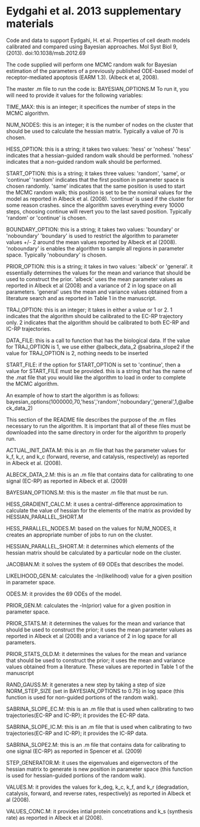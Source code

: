 Eydgahi et al. 2013 supplementary materials
===========================================

Code and data to support Eydgahi, H. et al. Properties of cell death models
calibrated and compared using Bayesian approaches. Mol Syst Biol 9, (2013).
doi:10.1038/msb.2012.69

The code supplied will perform one MCMC random walk for Bayesian
estimation of the parameters of a previously published ODE-based model 
of receptor-mediated apoptosis (EARM 1.3). (Albeck et al, 2008).

The master .m file to run the code is: BAYESIAN_OPTIONS.M
To run it, you will need to provide it values for the following variables:

TIME_MAX: this is an integer; it specifices the number of steps in the MCMC
algorithm.

NUM_NODES: this is an integer; it is the number of nodes on the cluster
that should be used to calculate the hessian matrix.
Typically a value of 70 is chosen.

HESS_OPTION: this is a string; it takes two values: 'hess' or 'nohess'
'hess' indicates that a hessian-guided random walk should be performed.
'nohess' indicates that a non-guided random walk should be performed.

START_OPTION: this is a string; it takes three values: 'random', 'same',
or 'continue'
'random' indicates that the first position in parameter space is chosen
randomly.
'same' indicates that the same position is used to start the MCMC random
walk; this position is set to be the nominal values for the model as
reported in Albeck et al. (2008).
'continue' is used if the cluster for some reason crashes. since the
algorithm saves everything every 10000 steps, choosing continue will
revert you to the last saved position.
Typically 'random' or 'continue' is chosen.

BOUNDARY_OPTION: this is a string; it takes two values: 'boundary' or
'noboundary'
'boundary' is used to restrict the algorithm to parameter values +/- 2
around the mean values reported by Albeck et al (2008).
'noboundary' is enables the algorithm to sample all regions in parameter
space.
Typically 'noboundary' is chosen.

PRIOR_OPTION: this is a string; it takes in two values: 'albeck' or
'general'. it essentially determines the values for the mean and variance
that should be used to construct the prior.
'albeck' uses the mean parameter values as reported in Albeck et al
(2008) and a variance of 2 in log space on all parameters.
'general' uses the mean and variance values obtained from a literature
search and as reported in Table 1 in the manuscript.

TRAJ_OPTION: this is an integer; it takes in either a value or 1 or 2.
1 indicates that the algorithm should be calibrated to the EC-RP
trajectory only.
2 indicates that the algorithm should be calibrated to both EC-RP and
IC-RP trajectories.

DATA_FILE: this is a call to function that has the biological data.
If the value for TRAJ_OPTION is 1, we use either @albeck_data_2
@sabrina_slope2
if the value for TRAJ_OPTION is 2, nothing needs to be inserted

START_FILE: if the option for START_OPTION is set to 'continue', then a
value for START_FILE must be provided. this is a string that has the name
of the .mat file that you would like the algorithm to load in order to
complete the MCMC algorithm.

An example of how to start the algorithm is as follows:
bayesian_options(1000000,70,'hess','random','noboundary','general',1,@albeck_data_2)





This section of the README file describes the purpose of the .m files
necessary to run the algorithm. It is important that all of these files
must be downloaded into the same directory in order for the algorithm to
properly run.

ACTUAL_INIT_DATA.M: this is an .m file that has the parameter values for
k_f, k_r, and k_c (forward, reverse, and catalysis, respectively) as
reported in Albeck et al. (2008).

ALBECK_DATA_2.M: this is an .m file that contains data for calibrating to
one signal (EC-RP) as reported in Albeck et al. (2009)

BAYESIAN_OPTIONS.M: this is the master .m file that must be run.

HESS_GRADIENT_CALC.M: it uses a central-difference approximation to
calculate the value of hessian for the elements of the matrix as provided
by HESSIAN_PARALLEL_SHORT.M

HESS_PARALLEL_NODES.M: based on the values for NUM_NODES, it creates an
appropriate number of jobs to run on the cluster.

HESSIAN_PARALLEL_SHORT.M: it determines which elements of the hessian
matrix should be calculated by a particular node on the cluster.

JACOBIAN.M: it solves the system of 69 ODEs that describes the model.

LIKELIHOOD_GEN.M: calculates the -ln(likelihood) value for a given
position in parameter space.

ODES.M: it provides the 69 ODEs of the model.

PRIOR_GEN.M: calculates the -ln(prior) value for a given position in
parameter space.

PRIOR_STATS.M: it determines the values for the mean and variance
that should be used to construct the prior; it uses the mean parameter
values as reported in Albeck et al (2008) and a variance of 2 in log 
space for all parameters.

PRIOR_STATS_OLD.M: it determines the values for the mean and variance
that should be used to construct the prior; it uses the mean and variance
values obtained from a literature. These values are reported in Table 1 
of the manuscript

RAND_GAUSS.M: it generates a new step by taking a step of size 
NORM_STEP_SIZE (set in BAYESIAN_OPTIONS to 0.75) in log space (this 
function is used for non-guided portions of the random walk).

SABRINA_SLOPE_EC.M: this is an .m file that is used when calibrating to 
two trajectories(EC-RP and IC-RP); it provides the EC-RP data.

SABRINA_SLOPE_IC.M: this is an .m file that is used when calibrating to 
two trajectories(EC-RP and IC-RP); it provides the IC-RP data.

SABRINA_SLOPE2.M: this is an .m file that contains data for calibrating to
one signal (EC-RP) as reported in Spencer et al. (2009)

STEP_GENERATOR.M: it uses the eigenvalues and eigenvectors of the hessian
matrix to generate is new position in parameter space (this function is 
used for hessian-guided portions of the random walk).

VALUES.M: it provides the values for k_deg, k_c, k_f, and k_r
(degradation, catalysis, forward, and reverse rates, respectively) as
reported in Albeck et al (2008).

VALUES_CONC.M: it provides intial protein concetrations and k_s
(synthesis rate) as reported in Albeck et al (2008).
